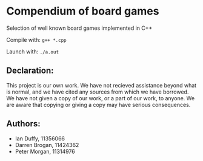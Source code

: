 Compendium of board games
=========================

Selection of well known board games implemented in C++

Compile with:
`g++ *.cpp`

Launch with:
`./a.out`

Declaration:
------------
This project is our own work. We have not recieved assistance beyond what is
normal, and we have cited any sources from which we have borrowed. We have
not given a copy of our work, or a part of our work, to anyone. We are aware
that copying or giving a copy may have serious consequences.

Authors:
---------

 - Ian Duffy, 11356066
 - Darren Brogan, 11424362
 - Peter Morgan, 11314976


